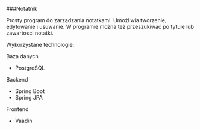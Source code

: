 ###Notatnik

Prosty program do zarządzania notatkami. Umożliwia tworzenie, edytowanie i usuwanie.
W programie można też przeszukiwać po tytule lub zawartości notatki. 

Wykorzystane technologie:

Baza danych
- PostgreSQL

Backend
- Spring Boot
- Spring JPA

Frontend
- Vaadin
